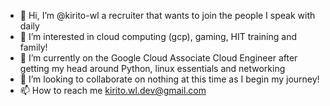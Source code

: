 - 👋 Hi, I’m @kirito-wl a recruiter that wants to join the people I speak with daily
- 👀 I’m interested in cloud computing (gcp), gaming, HIT training and family!
- 🌱 I’m currently on the Google Cloud Associate Cloud Engineer after getting my head around Python, linux essentials and networking
- 💞️ I’m looking to collaborate on nothing at this time as I begin my journey!
- 📫 How to reach me kirito.wl.dev@gmail.com

<!---
kirito-wl/kirito-wl is a ✨ special ✨ repository because its `README.md` (this file) appears on your GitHub profile.
You can click the Preview link to take a look at your changes.
--->
